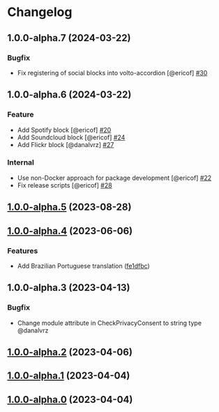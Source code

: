 # Changelog

<!-- You should *NOT* be adding new change log entries to this file.
     You should create a file in the news directory instead.
     For helpful instructions, please see:
     https://6.docs.plone.org/volto/developer-guidelines/contributing.html#create-a-pull-request
-->

<!-- towncrier release notes start -->

## 1.0.0-alpha.7 (2024-03-22)

### Bugfix

- Fix registering of social blocks into volto-accordion [@ericof] [#30](https://github.com/kitconcept/volto-export/pull/30)

## 1.0.0-alpha.6 (2024-03-22)

### Feature

- Add Spotify block [@ericof] [#20](https://github.com/kitconcept/volto-export/pull/20)
- Add Soundcloud block [@ericof] [#24](https://github.com/kitconcept/volto-export/pull/24)
- Add Flickr block [@danalvrz] [#27](https://github.com/kitconcept/volto-export/pull/27)

### Internal

- Use non-Docker approach for package development [@ericof] [#22](https://github.com/kitconcept/volto-export/pull/22)
- Fix release scripts [@ericof] [#28](https://github.com/kitconcept/volto-export/pull/28)

## [1.0.0-alpha.5](https://github.com/kitconcept/volto-social-blocks/compare/1.0.0-alpha.4...1.0.0-alpha.5) (2023-08-28)

## [1.0.0-alpha.4](https://github.com/kitconcept/volto-social-blocks/compare/1.0.0-alpha.3...1.0.0-alpha.4) (2023-06-06)


### Features

* Add Brazilian Portuguese translation ([fe1dfbc](https://github.com/kitconcept/volto-social-blocks/commit/fe1dfbc51436b82b8108a01c973657d5dfe4b42c))

## 1.0.0-alpha.3 (2023-04-13)

### Bugfix
- Change module attribute in CheckPrivacyConsent to string type @danalvrz

## [1.0.0-alpha.2](https://github.com/kitconcept/volto-social-blocks/compare/1.0.0-alpha.1...1.0.0-alpha.2) (2023-04-06)

## [1.0.0-alpha.1](https://github.com/kitconcept/volto-social-blocks/compare/1.0.0-alpha.0...1.0.0-alpha.1) (2023-04-04)

## [1.0.0-alpha.0](https://github.com/kitconcept/volto-social-blocks/compare/0.1.0...1.0.0-alpha.0) (2023-04-04)
